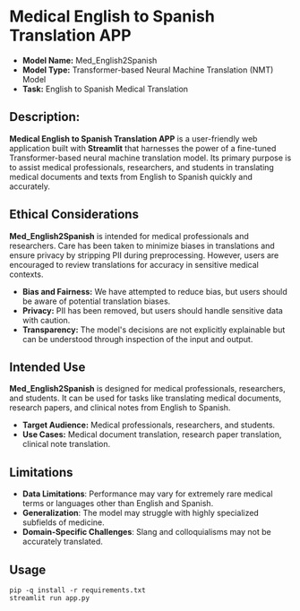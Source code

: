 # Medical English to Spanish Translation APP

+ **Model Name:** Med_English2Spanish
+ **Model Type:** Transformer-based Neural Machine Translation (NMT) Model
+ **Task:** English to Spanish Medical Translation

## Description:
**Medical English to Spanish Translation APP** is a user-friendly web application built with **Streamlit** that harnesses the power of a fine-tuned Transformer-based neural machine translation model. Its primary purpose is to assist medical professionals, researchers, and students in translating medical documents and texts from English to Spanish quickly and accurately.

## Ethical Considerations
**Med_English2Spanish**  is intended for medical professionals and researchers. Care has been taken to minimize biases in translations and ensure privacy by stripping PII during preprocessing. However, users are encouraged to review translations for accuracy in sensitive medical contexts.

+ **Bias and Fairness:** We have attempted to reduce bias, but users should be aware of potential translation biases.
+ **Privacy:** PII has been removed, but users should handle sensitive data with caution.
+ **Transparency:** The model's decisions are not explicitly explainable but can be understood through inspection of the input and output.

## Intended Use
**Med_English2Spanish** is designed for medical professionals, researchers, and students. It can be used for tasks like translating medical documents, research papers, and clinical notes from English to Spanish.
* **Target Audience:** Medical professionals, researchers, and students.
* **Use Cases:** Medical document translation, research paper translation, clinical note translation.

## Limitations
* **Data Limitations**: Performance may vary for extremely rare medical terms or languages other than English and Spanish.
* **Generalization**: The model may struggle with highly specialized subfields of medicine.
* **Domain-Specific Challenges**: Slang and colloquialisms may not be accurately translated.

## Usage 
```
pip -q install -r requirements.txt
streamlit run app.py

```
